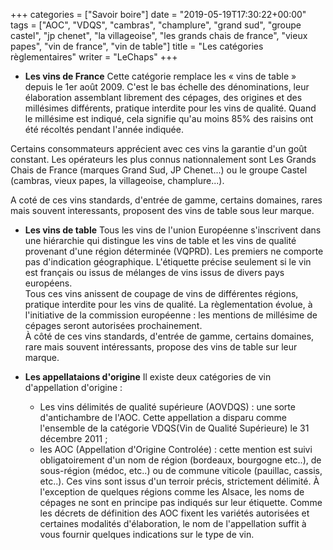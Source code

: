 +++
categories = ["Savoir boire"]
date = "2019-05-19T17:30:22+00:00"
tags = ["AOC", "VDQS", "cambras", "champlure", "grand sud", "groupe castel", "jp chenet", "la villageoise", "les grands chais de france", "vieux papes", "vin de france", "vin de table"] 
title = "Les catégories règlementaires"
writer = "LeChaps"
+++

* **Les vins de France**
Cette catégorie remplace les « vins de table » depuis le 1er août 2009. C'est le bas échelle des dénominations, leur élaboration assemblant librement des cépages, des origines et des millésimes différents, pratique interdite pour les vins de qualité. Quand le millésime est indiqué, cela signifie qu'au moins 85% des raisins ont été récoltés pendant l'année indiquée.  

Certains consommateurs apprécient avec ces vins la garantie d'un goût constant. Les opérateurs les plus connus nationnalement sont Les Grands Chais de France (marques Grand Sud, JP Chenet...) ou le groupe Castel (cambras, vieux papes, la villageoise, champlure...).  

A coté de ces vins standards, d'entrée de gamme, certains domaines, rares mais souvent interessants, proposent des vins de table sous leur marque.

* **Les vins de table**
Tous les vins de l'union Européenne s'inscrivent dans une hiérarchie qui distingue les vins de table et les vins de qualité provenant d'une région déterminée (VQPRD). Les premiers ne comporte pas d'indication géographique. L'étiquette précise seulement si le vin est français ou issus de mélanges de vins issus de divers pays européens.  
Tous ces vins anissent de coupage de vins de différentes régions, pratique interdite pour les vins de qualité. La règlementation évolue, à l'initiative de la commission européenne : les mentions de millésime de cépages seront autorisées prochainement.  
À côté de ces vins standards, d'entrée de gamme, certains domaines, rare mais souvent intéressants, propose des vins de table sur leur marque.

* **Les appellataions d'origine**
Il existe deux catégories de vin d'appellation d'origine :
  * Les vins délimités de qualité supérieure (AOVDQS) : une sorte d'antichambre de l'AOC. Cette appellation a disparu comme l'ensemble de la catégorie VDQS(Vin de Qualité Supérieure) le 31 décembre 2011 ;
  * les AOC (Appellation d'Origine Controlée) : cette mention est suivi obligatoirement d'un nom de région (bordeaux, bourgogne etc..), de sous-région (médoc, etc..) ou de commune viticole (pauillac, cassis, etc..).  Ces vins sont issus d'un terroir précis, strictement délimité. À l'exception de quelques régions comme les Alsace, les noms de cépages ne sont en principe pas indiqués sur leur étiquette. Comme les décrets de définition des AOC fixent les variétés autorisées et certaines modalités d'élaboration, le nom de l'appellation suffit à vous fournir quelques indications sur le type de vin.
